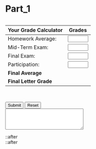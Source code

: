 # Part_1
<section class="body"> 
  <div class="row"> 
    <form name="myform"> 
      <div class="one-half column"> 
        <table> 
          <thead> 
            <tr> 
              <th style="text-align:left">Your Grade Calculator</th> 
              <th style="text-align:center">Grades</th> 
            </tr> 
          </thead> 
          <tbody> 
            <tr> 
              <td style="text-align:left">Homework Average:</td> 
              <td style="text-align:center">
                <input type="number" name="homework" min="0" max="100" step="1" required="">
              </td> 
            </tr> 
            <tr> 
              <td style="text-align:left">Mid-Term Exam:</td> 
              <td style="text-align:center">
                <input type="number" name="midterm" min="0" max="100" step="1" required="">
              </td> 
            </tr> 
            <tr> 
              <td style="text-align:left">Final Exam:</td> 
              <td style="text-align:center">
                <input type="number" name="final" min="0" max="100" step="1" required="">
              </td> 
            </tr> 
            <tr> 
              <td style="text-align:left">Participation:</td> 
              <td style="text-align:center">
                <input type="number" name="participation" min="0" max="100" step="1" required="">
              </td> 
            </tr> 
            <tr> 
              <td style="text-align:left">
                <strong>Final Average</strong>
              </td> 
              <td style="text-align:center">
              <div id="finalaverage"></div>
              </td> 
            </tr> 
            <tr> 
              <td style="text-align:left">
                <strong>Final Letter Grade</strong>
              </td> 
              <td style="text-align:center">
                <div id="finalletter"></div>
              </td> 
            </tr> 
          </tbody> 
        </table> 
      </div> 
      <div class="one-half column"> 
        <br>
        <br> 
        <span class="button-row"> 
          <input type="button" class="button-primary" onclick="average()" value="Submit"> 
          <input type="reset" value="Reset" id="reset"> 
        </span> 
        <br> 
        <textarea rows="4" cols="28" name="result" id="results"></textarea> 
      </div> 
    </form> 
    ::after
  </div> 
</section>
<script>
  const displayResults=(e="",t="",a="")=>{document.getElementById("results").textContent=e,document.getElementById("finalaverage").textContent=t,document.getElementById("finalletter").textContent=a};function average(){let e={homework:parseInt(document.forms.myform.elements.homework.value),midterm:parseInt(document.forms.myform.elements.midterm.value),final:parseInt(document.forms.myform.elements.final.value),participation:parseInt(document.forms.myform.elements.participation.value),average:()=>Math.round(.5*e.homework+.2*e.midterm+.2*e.final+.1*e.participation),letter:()=>e.average()>=90?"A":e.average()>=80?"B":e.average()>=70?"C":e.average()>=80?"D":"F",result:()=>e.average()<70?"Student must retake the course.":""};Number.isNaN(e.homework)||Number.isNaN(e.midterm)||Number.isNaN(e.final)||Number.isNaN(e.participation)||0>e.homework||e.homework>100||0>e.midterm||e.midterm>100||0>e.final||e.final>100||0>e.participation||e.participation>100?displayResults("Invalid input! Please enter integers between 0 and 100."):displayResults(e.result(),String(e.average()),e.letter())}document.getElementById("reset").addEventListener("click",(()=>{displayResults()}))
  </script>
  ::after
  </div>














